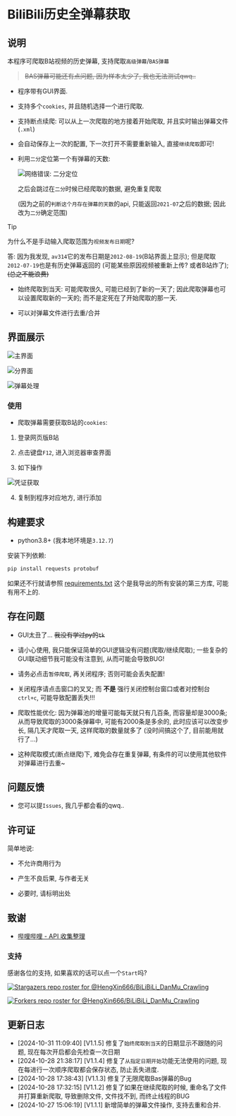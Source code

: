 # BiliBili历史全弹幕获取
## 说明

本程序可爬取B站视频的历史弹幕, 支持爬取`高级弹幕`/`BAS弹幕`

> ~~BAS弹幕可能还有点问题, 因为样本太少了, 我也无法测试qwq..~~

- 程序带有GUI界面.

- 支持多个`cookies`, 并且随机选择一个进行爬取.

- 支持断点续爬: 可以从上一次爬取的地方接着开始爬取, 并且实时输出弹幕文件(`.xml`)

- 会自动保存上一次的配置, 下一次打开不需要重新输入, 直接`继续爬取`即可!

- 利用`二分`定位第一个有弹幕的天数:

    ![网络错误: 二分定位](dev/PixPin_2024-10-25_13-14-47.png)

    之后会跳过在`二分`时候已经爬取的数据, 避免重复爬取

    (因为之前的`判断这个月存在弹幕的天数`的api, 只能返回`2021-07`之后的数据; 因此改为`二分`确定范围)

> [!TIP]
>
> 为什么不是手动输入爬取范围为`视频发布日期`呢?
>
> 答: 因为我发现, `av314`它的发布日期是`2012-08-19`(B站界面上显示); 但是爬取`2012-07-19`也是有历史弹幕返回的 (可能某些原因视频被重新上传? 或者B站炸了); ~~(总之不能浪费)~~

- 始终爬取到当天: 可能爬取很久, 可能已经到了新的一天了; 因此爬取弹幕也可以设置爬取新的一天的; 而不是定死在了开始爬取的那一天.

- 可以对弹幕文件进行去重/合并

## 界面展示

![主界面](dev/Clip_2024-10-25_13-34-13.png)

![分界面](dev/Clip_2024-10-25_13-36-41.png)

![弹幕处理](dev/Clip_2024-10-27_15-05-10.png)

### 使用

- 爬取弹幕需要获取B站的`cookies`:

1. 登录网页版B站

2. 点击键盘`F12`, 进入浏览器审查界面

3. 如下操作

![凭证获取](dev/Clip_2024-10-25_14-53-03.png)

4. 复制到程序对应地方, 进行添加

## 构建要求

- python3.8+ (我本地环境是`3.12.7`)

安装下列依赖:

```sh
pip install requests protobuf
```

如果还不行就请参照 [requirements.txt](./requirements.txt) 这个是我导出的所有安装的第三方库, 可能有用不上的.

## 存在问题
- GUI太丑了... ~~我没有学过py的`tk`~~

- 请小心使用, 我只能保证简单的GUI逻辑没有问题(爬取/继续爬取); 一些复杂的GUI联动细节我可能没有注意到, 从而可能会导致BUG!

- 请务必点击`暂停爬取`, 再关闭程序; 否则可能会丢失配置!

- 关闭程序请点击窗口的叉叉; 而 **不是** 强行关闭控制台窗口或者对控制台`ctrl+c`, 可能导致配置丢失!!!

- 爬取性能优化: 因为弹幕池的增量可能每天就只有几百条, 而容量却是3000条; 从而导致爬取的3000条弹幕中, 可能有2000条是多余的, 此时应该可以改变步长, 隔几天才爬取一天, 这样爬取的数量就多了 (没时间搞这个了, 目前能用就行了...)

- 这种爬取模式(断点继爬)下, 难免会存在重复弹幕, 有条件的可以使用其他软件对弹幕进行去重~

## 问题反馈

- 您可以提`Issues`, 我几乎都会看的qwq..

## 许可证

简单地说:

- 不允许商用行为

- 产生不良后果, 与作者无关

- 必要时, 请标明出处

## 致谢

- [哔哩哔哩 - API 收集整理](https://github.com/SocialSisterYi/bilibili-API-collect)

### 支持

感谢各位的支持, 如果喜欢的话可以点一个`Start`吗?

[![Stargazers repo roster for @HengXin666/BiLiBiLi_DanMu_Crawling](https://reporoster.com/stars/HengXin666/BiLiBiLi_DanMu_Crawling)](https://github.com/HengXin666/BiLiBiLi_DanMu_Crawling/stargazers)

[![Forkers repo roster for @HengXin666/BiLiBiLi_DanMu_Crawling](https://reporoster.com/forks/HengXin666/BiLiBiLi_DanMu_Crawling)](https://github.com/HengXin666/BiLiBiLi_DanMu_Crawling/network/members)

## 更新日志

- [2024-10-31 11:09:40] [V1.1.5] 修复了`始终爬取到当天`的日期显示不跟随的问题, 现在每次开启都会先检查一次日期
- [2024-10-28 21:38:17] [V1.1.4] 修复了`从指定日期开始`功能无法使用的问题, 现在每进行一次顺序爬取都会保存状态, 防止丢失进度.
- [2024-10-28 17:38:43] [V1.1.3] 修复了无限爬取Bas弹幕的Bug
- [2024-10-28 17:32:15] [V1.1.2] 修复了如果在继续爬取的时候, 重命名了文件并打算重新爬取, 导致删除文件, 文件找不到, 而终止线程的BUG
- [2024-10-27 15:06:19] [V1.1.1] 新增简单的弹幕文件操作, 支持去重和合并.